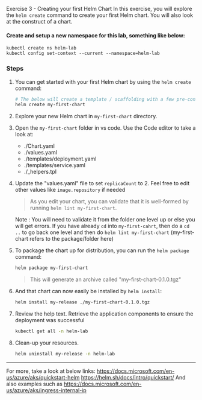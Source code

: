  Exercise 3 - Creating your first Helm Chart
In this exercise, you will explore the ```helm create``` command to create your first Helm chart. You will also look at the construct of a chart.

#### Create and setup a new namespace for this lab, something like below:
```
kubectl create ns helm-lab
kubectl config set-context --current --namespace=helm-lab
```

### Steps

1. You can get started with your first Helm chart by using the ```helm create``` command:

    ```bash
    # The below will create a template / scaffolding with a few pre-configured manifests that can be removed / modified later.
    helm create my-first-chart    
    ```

2. Explore your new Helm chart in `my-first-chart` directory.   

3. Open the `my-first-chart` folder in vs code. Use the Code editor to take a look at:

    * ./Chart.yaml
    * ./values.yaml
    * ./templates/deployment.yaml
    * ./templates/service.yaml
    * ./_helpers.tpl

4. Update the "values.yaml" file to set ```replicaCount``` to 2. Feel free to edit other values like `image.repository` if needed

    > As you edit your chart, you can validate that it is well-formed by running ```helm lint my-first-chart```. 
    
    Note : You will need to validate it from the folder one level up or else you will get errors. 
    If you have already `cd` into `my-first-cahrt`, then do a `cd ..` to go back one level and then do `helm lint my-first-chart` (my-first-chart refers to the package/folder here)

4. To package the chart up for distribution, you can run the ```helm package``` command:

    ```bash
    helm package my-first-chart
    ```

    > This will generate an archive called "my-first-chart-0.1.0.tgz"

5. And that chart can now easily be installed by ```helm install```:

    ```bash
    helm install my-release ./my-first-chart-0.1.0.tgz 
    ```

6. Review the help text. Retrieve the application components to ensure the deployment was successful

    ```bash
    kubectl get all -n helm-lab
    ```    

7. Clean-up your resources.

    ```bash
    helm uninstall my-release -n helm-lab    
    ```

---

For more, take a look at below links:
https://docs.microsoft.com/en-us/azure/aks/quickstart-helm
https://helm.sh/docs/intro/quickstart/
And also examples such as https://docs.microsoft.com/en-us/azure/aks/ingress-internal-ip
